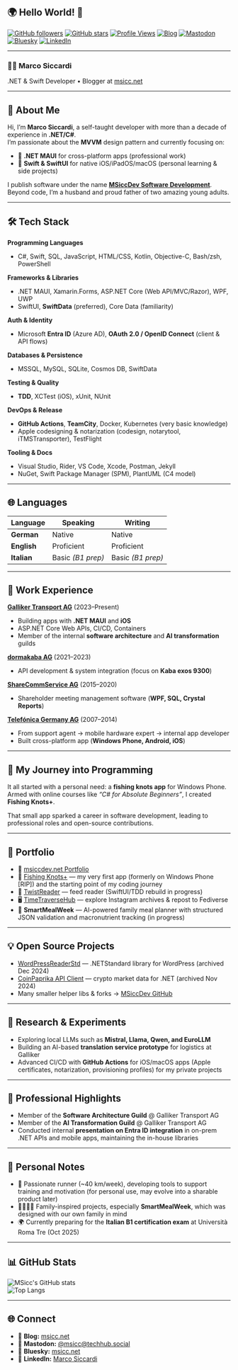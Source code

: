 ## 🌍 Hello World! 👋

[![GitHub followers](https://img.shields.io/github/followers/MSicc?label=Followers&style=flat-square)](https://github.com/MSicc?tab=followers)
[![GitHub stars](https://img.shields.io/github/stars/MSicc?affiliations=OWNER%2CCOLLABORATOR&style=flat-square)](https://github.com/MSicc?tab=repositories)
[![Profile Views](https://komarev.com/ghpvc/?username=MSicc&color=blue&style=flat-square)](https://github.com/MSicc)
[![Blog](https://img.shields.io/badge/Blog-msicc.net-blue?style=flat-square&logo=jekyll)](https://msicc.net)
[![Mastodon](https://img.shields.io/badge/Mastodon-@msicc-6364FF?style=flat-square&logo=mastodon)](https://techhub.social/@msicc)
[![Bluesky](https://img.shields.io/badge/Bluesky-%40msicc.net-blue)](https://bsky.app/profile/msicc.net)
[![LinkedIn](https://img.shields.io/badge/LinkedIn-Marco%20Siccardi-blue?style=flat-square&logo=linkedin)](https://www.linkedin.com/in/msicc/)

---

### 👨‍💻 Marco Siccardi  
.NET & Swift Developer • Blogger at [msicc.net](https://msicc.net)

---

## 🙋 About Me  

Hi, I’m **Marco Siccardi**, a self-taught developer with more than a decade of experience in **.NET/C#**.  
I’m passionate about the **MVVM** design pattern and currently focusing on:  

- 🚀 **.NET MAUI** for cross-platform apps (professional work)  
- 🍎 **Swift & SwiftUI** for native iOS/iPadOS/macOS (personal learning & side projects)  

I publish software under the name **[MSiccDev Software Development](https://github.com/msiccdev)**.  
Beyond code, I’m a husband and proud father of two amazing young adults.  

---

## 🛠️ Tech Stack  

**Programming Languages**  
- C#, Swift, SQL, JavaScript, HTML/CSS, Kotlin, Objective-C, Bash/zsh, PowerShell  

**Frameworks & Libraries**  
- .NET MAUI, Xamarin.Forms, ASP.NET Core (Web API/MVC/Razor), WPF, UWP  
- SwiftUI, **SwiftData** (preferred), Core Data (familiarity)  

**Auth & Identity**  
- Microsoft **Entra ID** (Azure AD), **OAuth 2.0 / OpenID Connect** (client & API flows)  

**Databases & Persistence**  
- MSSQL, MySQL, SQLite, Cosmos DB, SwiftData  

**Testing & Quality**  
- **TDD**, XCTest (iOS), xUnit, NUnit  

**DevOps & Release**  
- **GitHub Actions**, **TeamCity**, Docker, Kubernetes (very basic knowledge)
- Apple codesigning & notarization (codesign, notarytool, iTMSTransporter), TestFlight  

**Tooling & Docs**  
- Visual Studio, Rider, VS Code, Xcode, Postman, Jekyll  
- NuGet, Swift Package Manager (SPM), PlantUML (C4 model)  

---

## 🌐 Languages  

| Language    | Speaking   | Writing     |
|-------------|------------|-------------|
| **German**  | Native     | Native      |
| **English** | Proficient | Proficient  |
| **Italian** | Basic *(B1 prep)* | Basic *(B1 prep)* |  

---

## 💼 Work Experience  

**[Galliker Transport AG](https://www.galliker.com)** (2023–Present)  
- Building apps with **.NET MAUI** and **iOS**  
- ASP.NET Core Web APIs, CI/CD, Containers  
- Member of the internal **software architecture** and **AI transformation** guilds  

**[dormakaba AG](https://www.dormakaba.com/ch-en)** (2021–2023)  
- API development & system integration (focus on **Kaba exos 9300**)  

**[ShareCommService AG](https://sharecomm.ch)** (2015–2020)  
- Shareholder meeting management software (**WPF, SQL, Crystal Reports**)  

**[Telefónica Germany AG](https://telefonica.de)** (2007–2014)  
- From support agent → mobile hardware expert → internal app developer  
- Built cross-platform app (**Windows Phone, Android, iOS**)  

---

## 📝 My Journey into Programming  

It all started with a personal need: a **fishing knots app** for Windows Phone.  
Armed with online courses like *“C# for Absolute Beginners”*, I created **Fishing Knots+**.  

That small app sparked a career in software development, leading to professional roles and open-source contributions.  

---

## 📱 Portfolio  

- 📖 [msiccdev.net Portfolio](https://msiccdev.net/#portfolio)  
- 🎣 [Fishing Knots+](https://msiccdev.net/#portfolio) — my very first app (formerly on Windows Phone [RIP]) and the starting point of my coding journey   
- 📱 [TwistReader](https://msiccdev.net/TwistReader/) — feed reader (SwiftUI/TDD rebuild in progress)  
- 🖥️ [TimeTraverseHub](https://msiccdev.net/TimeTraverseHub) — explore Instagram archives & repost to Fediverse  
- 🥗 **SmartMealWeek** — AI-powered family meal planner with structured JSON validation and macronutrient tracking (in progress)  

---

## 💡 Open Source Projects  

- [WordPressReaderStd](https://github.com/MSiccDev/WordPressReaderStd) — .NETStandard library for WordPress (archived Dec 2024)  
- [CoinPaprika API Client](https://github.com/MSiccDev/CoinpaprikaAPI) — crypto market data for .NET (archived Nov 2024)  
- Many smaller helper libs & forks → [MSiccDev GitHub](https://github.com/MSiccDev)  

---

## 🔬 Research & Experiments  

- Exploring local LLMs such as **Mistral, Llama, Qwen, and EuroLLM**  
- Building an AI-based **translation service prototype** for logistics at Galliker  
- Advanced CI/CD with **GitHub Actions** for iOS/macOS apps (Apple certificates, notarization, provisioning profiles) for my private projects  

---

## 🏢 Professional Highlights  

- Member of the **Software Architecture Guild** @ Galliker Transport AG  
- Member of the **AI Transformation Guild** @ Galliker Transport AG  
- Conducted internal **presentation on Entra ID integration** in on-prem .NET APIs and mobile apps, maintaining the in-house libraries  

---

## 🌱 Personal Notes  

- 🏃 Passionate runner (~40 km/week), developing tools to support training and motivation (for personal use, may evolve into a sharable product later)  
- 👨‍👩‍👧‍👦 Family-inspired projects, especially **SmartMealWeek**, which was designed with our own family in mind  
- 🌍 Currently preparing for the **Italian B1 certification exam** at Università Roma Tre (Oct 2025)  

---

## 📊 GitHub Stats  

![MSicc's GitHub stats](https://github-readme-stats.vercel.app/api?username=MSicc&show_icons=true&theme=transparent)  
![Top Langs](https://github-readme-stats.vercel.app/api/top-langs/?username=MSicc&layout=compact&theme=transparent)  

---

## 🌐 Connect  

- 📝 **Blog:** [msicc.net](https://msicc.net)  
- 🐘 **Mastodon:** [@msicc@techhub.social](https://techhub.social/@msicc)  
- 🌌 **Bluesky:** [msicc.net](https://bsky.app/profile/msicc.net)  
- 💼 **LinkedIn:** [Marco Siccardi](https://www.linkedin.com/in/msicc/)  
